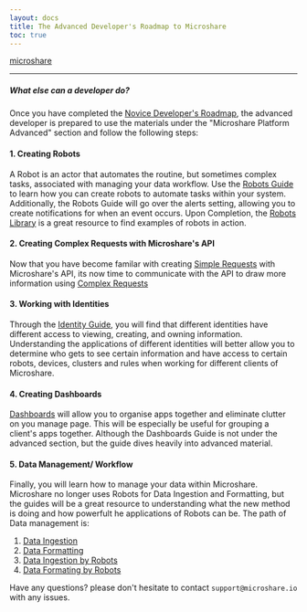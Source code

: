 ```yaml
---
layout: docs
title: The Advanced Developer's Roadmap to Microshare
toc: true
---
```


 [microshare](https://microshare.io) 

---------------------------------------

##### What else can a developer do?

Once you have completed the [Novice Developer's Roadmap](/docs/2/technical/quick-start/basic-dev-roadmap/), the advanced developer is prepared to use the materials under the "Microshare Platform Advanced" section and follow the following steps:

#### 1. Creating Robots

A Robot is an actor that automates the routine, but sometimes complex tasks, associated with managing your data workflow. Use the [Robots Guide](/docs/2/technical/microshare-platform-advanced/robots-guide/) to learn how you can create robots to automate tasks within your system. Additionally, the Robots Guide will go over the alerts setting, allowing you to create notifications for when an event occurs. Upon Completion, the [Robots Library](/docs/2/technical/microshare-platform-advanced/robots-library/) is a great resource to find examples of robots in action.


#### 2. Creating Complex Requests with Microshare's API

Now that you have become familar with creating [Simple Requests](/docs/2/technical/api/simple-requests/) with Microshare's API, its now time to communicate with the API to draw more information using [Complex Requests](/docs/2/technical/api/complex-requests/)

#### 3. Working with Identities

Through the [Identity Guide](/docs/2/technical/microshare-platform-advanced/identity-guide/), you will find that different identities have different access to viewing, creating, and owning information. Understanding the applications of different identities will better allow you to determine who gets to see certain information and have access to certain robots, devices, clusters and rules when working for different clients of Microshare.  

#### 4. Creating Dashboards

[Dashboards](/docs/2/technical/microshare-platform/dashboard-guide/) will allow you to organise apps together and eliminate clutter on you manage page. This will be especially be useful for grouping a client's apps together. Although the Dashboards Guide is not under the advanced section, but the guide dives heavily into advanced material. 

#### 5. Data Management/ Workflow

Finally, you will learn how to manage your data within Microshare. Microshare no longer uses Robots for Data Ingestion and Formatting, but the guides will be a great resource to understanding what the new method is doing and how powerfult he applications of Robots can be. The path of Data management is:

1. [Data Ingestion](/docs/2/technical/microshare-platform-advanced/data-ingestion/)
2. [Data Formatting](/docs/2/technical/microshare-platform-advanced/data-formatting/)
3. [Data Ingestion by Robots](/docs/2/technical/microshare-platform-advanced/data-ingestion-by-robots/)
4. [Data Formating by Robots](/docs/2/technical/microshare-platform-advanced/data-formatting-by-robots/)

Have any questions? please don't hesitate to contact `support@microshare.io` with any issues. 




